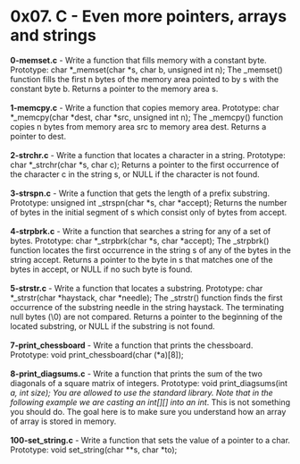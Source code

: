 # 0x07. C - Even more pointers, arrays and strings<br/>
**0-memset.c** - Write a function that fills memory with a constant byte. Prototype: char *_memset(char *s, char b, unsigned int n); The _memset() function fills the first n bytes of the memory area pointed to by s with the constant byte b. Returns a pointer to the memory area s.<br/><br/>
**1-memcpy.c** - Write a function that copies memory area. Prototype: char *_memcpy(char *dest, char *src, unsigned int n); The _memcpy() function copies n bytes from memory area src to memory area dest. Returns a pointer to dest.<br/><br/>
**2-strchr.c** - Write a function that locates a character in a string. Prototype: char *_strchr(char *s, char c); Returns a pointer to the first occurrence of the character c in the string s, or NULL if the character is not found.<br/><br/>
**3-strspn.c** - Write a function that gets the length of a prefix substring. Prototype: unsigned int _strspn(char *s, char *accept); Returns the number of bytes in the initial segment of s which consist only of bytes from accept.<br/><br/>
**4-strpbrk.c** - Write a function that searches a string for any of a set of bytes. Prototype: char *_strpbrk(char *s, char *accept); The _strpbrk() function locates the first occurrence in the string s of any of the bytes in the string accept. Returns a pointer to the byte in s that matches one of the bytes in accept, or NULL if no such byte is found.<br/><br/>
**5-strstr.c** - Write a function that locates a substring. Prototype: char *_strstr(char *haystack, char *needle); The _strstr() function finds the first occurrence of the substring needle in the string haystack. The terminating null bytes (\0) are not compared. Returns a pointer to the beginning of the located substring, or NULL if the substring is not found.<br/><br/>
**7-print_chessboard** - Write a function that prints the chessboard. Prototype: void print_chessboard(char (*a)[8]);<br/><br/>
**8-print_diagsums.c** - Write a function that prints the sum of the two diagonals of a square matrix of integers. Prototype: void print_diagsums(int *a, int size); You are allowed to use the standard library. Note that in the following example we are casting an int[][] into an int*. This is not something you should do. The goal here is to make sure you understand how an array of array is stored in memory.<br/><br/>
**100-set_string.c** - Write a function that sets the value of a pointer to a char. Prototype: void set_string(char **s, char *to);<br/><br/>
